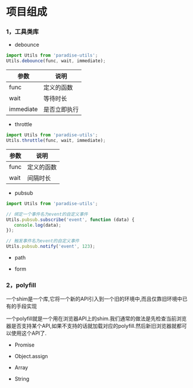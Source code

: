 # 项目组成

### 1，工具类库

* debounce

```javascript
import Utils from 'paradise-utils';
Utils.debounce(func, wait, immediate);
```
| 参数 | 说明          |
| ------ | -------------- |
| func | 定义的函数 |
| wait | 等待时长 |
| immediate | 是否立即执行 |

* throttle

```javascript
import Utils from 'paradise-utils';
Utils.throttle(func, wait, immediate);
```
| 参数 | 说明          |
| ------ | -------------- |
| func | 定义的函数 |
| wait | 间隔时长 |

* pubsub
```javascript
import Utils from 'paradise-utils';

// 绑定一个事件名为event的自定义事件
Utils.pubsub.subscribe('event', function (data) {
   console.log(data);
});

// 触发事件名为event的自定义事件
Utils.pubsub.notify('event', 123);
```

* path

* form

### 2，polyfill

一个shim是一个库,它将一个新的API引入到一个旧的环境中,而且仅靠旧环境中已有的手段实现

一个polyfill就是一个用在浏览器API上的shim.我们通常的做法是先检查当前浏览器是否支持某个API,如果不支持的话就加载对应的polyfill.然后新旧浏览器就都可以使用这个API了.

* Promise

* Object.assign

* Array

* String


